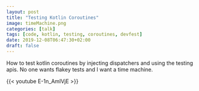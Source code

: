 ```yaml
---
layout: post
title: "Testing Kotlin Coroutines"
image: timeMachine.png
categories: [talk]
tags: [code, kotlin, testing, coroutines, devfest]
date: 2019-12-08T06:47:30+02:00
draft: false
---
```


How to test kotlin coroutines by injecting dispatchers and using the testing apis. No one wants flakey tests and I want a time machine.

{{< youtube E-1n_AmlVjE >}}
